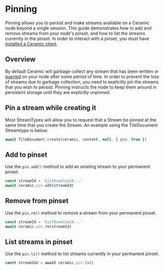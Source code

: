 # Pinning

Pinning allows you to persist and make streams available on a Ceramic node beyond a single session. This guide demonstrates how to add and remove streams from your node's pinset, and how to list the streams currently in the pinset. In order to interact with a pinset, you must have [installed a Ceramic client](./ceramic-http.md).

## Overview

By default Ceramic will garbage collect any stream that has been written or [queried](./queries.md) on your node after some period of time. In order to prevent the loss of streams due to garbage collection, you need to explicitly pin the streams that you wish to persist. Pinning instructs the node to keep them around in persistent storage until they are explicitly unpinned.

## **Pin a stream while creating it**

Most StreamTypes will allow you to request that a Stream be pinned at the same time that you create the Stream. An example using the TileDocument Streamtype is below:

```javascript
await TileDocument.create(ceramic, content, null, { pin: true })
```

## **Add to pinset**

Use the `pin.add()` method to add an existing stream to your permanent pinset.

```javascript
const streamId = 'kjzl6cwe1jw14...'
await ceramic.pin.add(streamId)
```


## **Remove from pinset**

Use the `pin.rm()` method to remove a stream from your permanent pinset.

```javascript
const streamId = 'kjzl6cwe1jw14...'
await ceramic.pin.rm(streamId)
```


## **List streams in pinset**

Use the `pin.ls()` method to list streams currently in your permanent pinset.

```javascript
const streamIds = await ceramic.pin.ls()
```

